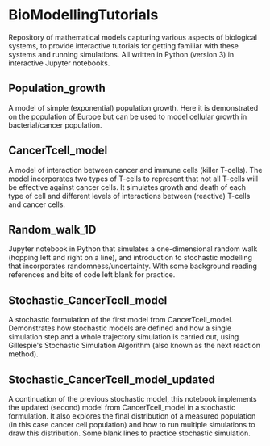# BioModellingTutorials

 Repository of mathematical models capturing various aspects of biological systems, to provide interactive tutorials for getting familiar with these systems and running simulations. All written in Python (version 3) in interactive Jupyter notebooks.
 
## Population_growth
A model of simple (exponential) population growth. Here it is demonstrated on the population of Europe but can be used to model cellular growth in bacterial/cancer population.

## CancerTcell_model
A model of interaction between cancer and immune cells (killer T-cells). The model incorporates two types of T-cells to represent that not all T-cells will be effective against cancer cells. It simulates growth and death of each type of cell and different levels of interactions between (reactive) T-cells and cancer cells.

 ## Random_walk_1D
Jupyter notebook in Python that simulates a one-dimensional random walk (hopping left and right on a line), and introduction to stochastic modelling that incorporates randomness/uncertainty.  With some background reading references and bits of code left blank for practice.

## Stochastic_CancerTcell_model
A stochastic formulation of the first model from CancerTcell_model. Demonstrates how stochastic models are defined and how a single simulation step and a whole trajectory simulation is carried out, using Gillespie's Stochastic Simulation Algorithm (also known as the next reaction method).

## Stochastic_CancerTcell_model_updated
A continuation of the previous stochastic model, this notebook implements the updated (second) model from CancerTcell_model in a stochastic formulation. It also explores the final distribution of a measured population (in this case cancer cell population) and how to run multiple simulations to draw this distribution. Some blank lines to practice stochastic simulation.
